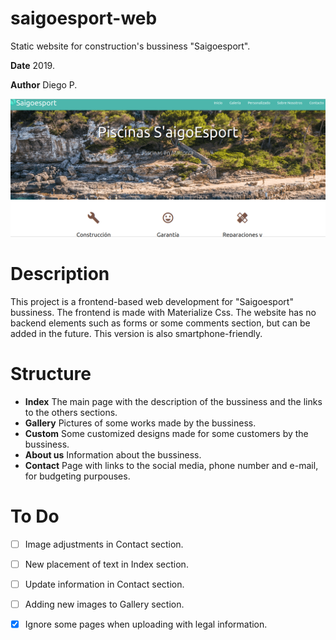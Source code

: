 # saigoesport-web
Static website for construction's bussiness "Saigoesport".

**Date** 2019.

**Author** Diego P.

![](https://github.com/patchdev/saigoesport-web/blob/main//demo.png?raw=true)

# Description
This project is a frontend-based web development for "Saigoesport" bussiness. The frontend is made with Materialize Css. The website has no backend elements such as forms or some comments section, but can be added in the future. This version is also smartphone-friendly.

# Structure

 - **Index** The main page with the description of the bussiness and the links to the others sections.
 - **Gallery** Pictures of some works made by the bussiness.
 - **Custom** Some customized designs made for some customers by the bussiness.
 - **About us** Information about the bussiness.
 - **Contact** Page with links to the social media, phone number and e-mail, for budgeting purpouses.

# To Do

 - [ ] Image adjustments in Contact section.
 - [ ] New placement of text in Index section.
 - [ ] Update information in Contact section.
 - [ ] Adding new images to Gallery section.
 - [x] Ignore some pages when uploading with legal information.



